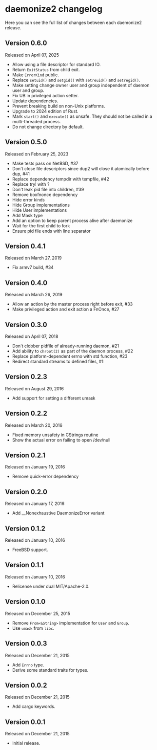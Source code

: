 daemonize2 changelog
====================

Here you can see the full list of changes between each daemonize2 release.

Version 0.6.0
-------------

Released on April 07, 2025

  * Allow using a file descriptor for standard IO.
  * Return `ExitStatus` from child exit.
  * Make `ErrorKind` public.
  * Replace `setuid()` and `setgid()` with `setreuid()` and `setregid()`.
  * Make setting change owner user and group independent of daemon user and group.
  * Fix UB in privileged action setter.
  * Update dependencies.
  * Prevent breaking build on non-Unix platforms.
  * Upgrade to 2024 edition of Rust.
  * Mark `start()` and `execute()` as unsafe. They should not be called in a multi-threaded process.
  * Do not change directory by default.

Version 0.5.0
-------------

Released on February 25, 2023

  * Make tests pass on NetBSD, #37
  * Don't close file descriptors since dup2 will close it atomically before dup, #41
  * Replace dependency tempdir with tempfile, #42
  * Replace try! with ?
  * Don't leak pid file into children, #39
  * Remove boxfnonce dependency
  * Hide error kinds
  * Hide Group implementations
  * Hide User implementations
  * Add Mask type
  * Add an option to keep parent process alive after daemonize
  * Wait for the first child to fork
  * Ensure pid file ends with line separator

Version 0.4.1
-------------

Released on March 27, 2019

  * Fix armv7 build, #34

Version 0.4.0
-------------

Released on March 26, 2019

  * Allow an action by the master process right before exit, #33
  * Make privileged action and exit action a FnOnce, #27

Version 0.3.0
-------------

Released on April 07, 2018

  * Don't clobber pidfile of already-running daemon, #21
  * Add ability to `chroot(2)` as part of the daemon process, #22
  * Replace platform-dependent errno with std function, #23
  * Redirect standard streams to defined files, #1

Version 0.2.3
-------------

Released on August 29, 2016

  * Add support for setting a different umask

Version 0.2.2
-------------

Released on March 20, 2016

  * Fixed memory unsafety in CStrings routine
  * Show the actual error on failing to open /dev/null

Version 0.2.1
-------------

Released on January 19, 2016

  * Remove quick-error dependency

Version 0.2.0
-------------

Released on January 17, 2016

  * Add __Nonexhaustive DaemonizeError variant

Version 0.1.2
-------------

Released on January 10, 2016

  * FreeBSD support.

Version 0.1.1
-------------

Released on January 10, 2016

  * Relicense under dual MIT/Apache-2.0.

Version 0.1.0
-------------

Released on December 25, 2015

  * Remove `From<&String>` implementation for `User` and `Group`.
  * Use `umask` from `libc`.

Version 0.0.3
-------------

Released on December 21, 2015

  * Add `Errno` type.
  * Derive some standard traits for types.


Version 0.0.2
-------------

Released on December 21, 2015

  * Add cargo keywords.


Version 0.0.1
-------------

Released on December 21, 2015

  * Initial release.
